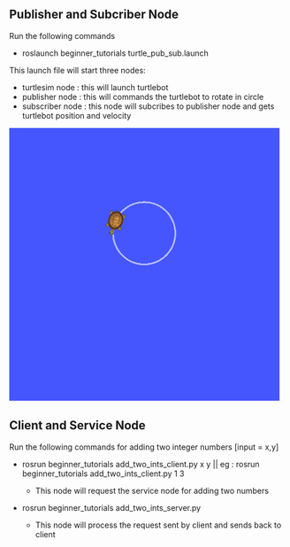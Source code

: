 ## Publisher and Subcriber Node 
Run the following commands 
 - roslaunch beginner_tutorials turtle_pub_sub.launch

This launch file will start three nodes: 
 - turtlesim node : this will launch turtlebot 
 - publisher node : this will commands the turtlebot to rotate in circle 
 - subscriber node : this node will subcribes to publisher node and gets turtlebot position and velocity 

![Turtlebot](./image.png)

## Client and Service Node
Run the following commands for adding two integer numbers [input = x,y] 
 - rosrun beginner_tutorials add_two_ints_client.py x y || eg : rosrun beginner_tutorials add_two_ints_client.py 1 3
    - This node will request the service node for adding two numbers

 - rosrun beginner_tutorials add_two_ints_server.py
    - This node will process the request sent by client and sends back to client 


 

